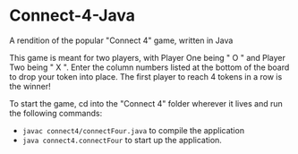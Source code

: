 # Connect-4-Java
A rendition of the popular "Connect 4" game, written in Java

This game is meant for two players, with Player One being " O " and Player Two being " X ". Enter the column numbers listed at the bottom of the board to drop your token into place. The first player to reach 4 tokens in a row is the winner!

To start the game, cd into the "Connect 4" folder wherever it lives and run the following commands:
  * `javac connect4/connectFour.java` to compile the application
  * `java connect4.connectFour` to start up the application. 

